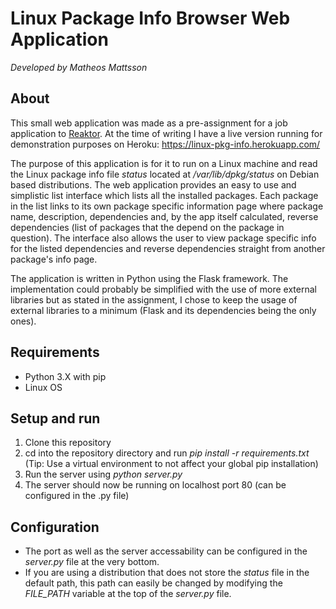 # Linux Package Info Browser Web Application

_Developed by Matheos Mattsson_

## About
This small web application was made as a pre-assignment for a job application to [Reaktor](https://www.reaktor.com/). At the time of writing I have a live version running for demonstration purposes on Heroku: https://linux-pkg-info.herokuapp.com/

The purpose of this application is for it to run on a Linux machine and read the Linux package info file _status_ located at _/var/lib/dpkg/status_ on Debian based distributions. The web application provides an easy to use and simplistic list interface which lists all the installed packages. Each package in the list links to its own package specific information page where package name, description, dependencies and, by the app itself calculated, reverse dependencies (list of packages that the depend on the package in question). The interface also allows the user to view package specific info for the listed dependencies and reverse dependencies straight from another package's info page.

The application is written in Python using the Flask framework. The implementation could probably be simplified with the use of more external libraries but as stated in the assignment, I chose to keep the usage of external libraries to a minimum (Flask and its dependencies being the only ones).

## Requirements
- Python 3.X with pip
- Linux OS

## Setup and run
1. Clone this repository
2. cd into the repository directory and run _pip install -r requirements.txt_ (Tip: Use a virtual environment to not affect your global pip installation)
3. Run the server using _python server.py_
4. The server should now be running on localhost port 80 (can be configured in the .py file)

## Configuration
- The port as well as the server accessability can be configured in the _server.py_ file at the very bottom.
- If you are using a distribution that does not store the _status_ file in the default path, this path can easily be changed by modifying the _FILE_PATH_ variable at the top of the _server.py_ file. 
